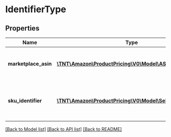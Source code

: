 # IdentifierType

## Properties
Name | Type | Description | Notes
------------ | ------------- | ------------- | -------------
**marketplace_asin** | [**\TNT\Amazon\ProductPricing\V0\Model\ASINIdentifier**](ASINIdentifier.md) | Indicates the item is identified by MarketPlaceId and ASIN. | 
**sku_identifier** | [**\TNT\Amazon\ProductPricing\V0\Model\SellerSKUIdentifier**](SellerSKUIdentifier.md) | Indicates the item is identified by MarketPlaceId, SellerId, and SellerSKU. | [optional] 

[[Back to Model list]](../README.md#documentation-for-models) [[Back to API list]](../README.md#documentation-for-api-endpoints) [[Back to README]](../README.md)



